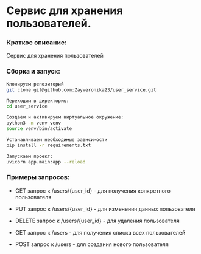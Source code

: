 # Сервис для хранения пользователей.           

### Краткое описание:
Сервис для хранения пользователей

### Сборка и запуск:

```bash
Клонируем репозиторий 
git clone git@github.com:Zayveronika23/user_service.git

Переходим в директорию:
cd user_service

Cоздаем и активируем виртуальное окружение:
python3 -m venv venv
source venv/bin/activate

Устанавливаем необходимые зависимости
pip install -r requirements.txt

Запускаем проект:
uvicorn app.main:app --reload
```
### Примеры запросов:
* GET запрос к /users/{user_id} - для получения конкретного пользователя

* PUT запрос к /users/{user_id} - для изменения данных пользователя

* DELETE запрос к /users/{user_id} - для удаления пользователя

* GET запрос к /users - для получения списка всех пользователей

* POST запрос к /users - для создания нового пользователя

